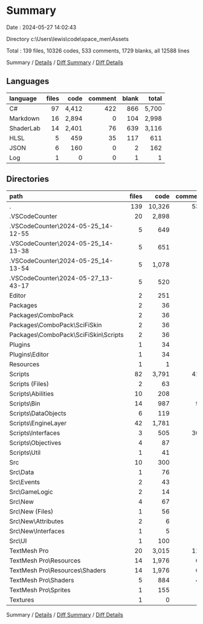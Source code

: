 # Summary

Date : 2024-05-27 14:02:43

Directory c:\\Users\\lewis\\code\\space_men\\Assets

Total : 139 files,  10326 codes, 533 comments, 1729 blanks, all 12588 lines

Summary / [Details](details.md) / [Diff Summary](diff.md) / [Diff Details](diff-details.md)

## Languages
| language | files | code | comment | blank | total |
| :--- | ---: | ---: | ---: | ---: | ---: |
| C# | 97 | 4,412 | 422 | 866 | 5,700 |
| Markdown | 16 | 2,894 | 0 | 104 | 2,998 |
| ShaderLab | 14 | 2,401 | 76 | 639 | 3,116 |
| HLSL | 5 | 459 | 35 | 117 | 611 |
| JSON | 6 | 160 | 0 | 2 | 162 |
| Log | 1 | 0 | 0 | 1 | 1 |

## Directories
| path | files | code | comment | blank | total |
| :--- | ---: | ---: | ---: | ---: | ---: |
| . | 139 | 10,326 | 533 | 1,729 | 12,588 |
| .VSCodeCounter | 20 | 2,898 | 0 | 104 | 3,002 |
| .VSCodeCounter\\2024-05-25_14-12-55 | 5 | 649 | 0 | 26 | 675 |
| .VSCodeCounter\\2024-05-25_14-13-38 | 5 | 651 | 0 | 26 | 677 |
| .VSCodeCounter\\2024-05-25_14-13-54 | 5 | 1,078 | 0 | 26 | 1,104 |
| .VSCodeCounter\\2024-05-27_13-43-17 | 5 | 520 | 0 | 26 | 546 |
| Editor | 2 | 251 | 3 | 32 | 286 |
| Packages | 2 | 36 | 0 | 9 | 45 |
| Packages\\ComboPack | 2 | 36 | 0 | 9 | 45 |
| Packages\\ComboPack\\SciFiSkin | 2 | 36 | 0 | 9 | 45 |
| Packages\\ComboPack\\SciFiSkin\\Scripts | 2 | 36 | 0 | 9 | 45 |
| Plugins | 1 | 34 | 0 | 5 | 39 |
| Plugins\\Editor | 1 | 34 | 0 | 5 | 39 |
| Resources | 1 | 1 | 0 | 0 | 1 |
| Scripts | 82 | 3,791 | 419 | 753 | 4,963 |
| Scripts (Files) | 2 | 63 | 7 | 23 | 93 |
| Scripts\\Abilities | 10 | 208 | 1 | 46 | 255 |
| Scripts\\Bin | 14 | 987 | 98 | 146 | 1,231 |
| Scripts\\DataObjects | 6 | 119 | 0 | 23 | 142 |
| Scripts\\EngineLayer | 42 | 1,781 | 5 | 340 | 2,126 |
| Scripts\\Interfaces | 3 | 505 | 308 | 148 | 961 |
| Scripts\\Objectives | 4 | 87 | 0 | 22 | 109 |
| Scripts\\Util | 1 | 41 | 0 | 5 | 46 |
| Src | 10 | 300 | 0 | 67 | 367 |
| Src\\Data | 1 | 76 | 0 | 11 | 87 |
| Src\\Events | 2 | 43 | 0 | 16 | 59 |
| Src\\GameLogic | 2 | 14 | 0 | 6 | 20 |
| Src\\New | 4 | 67 | 0 | 14 | 81 |
| Src\\New (Files) | 1 | 56 | 0 | 10 | 66 |
| Src\\New\\Attributes | 2 | 6 | 0 | 2 | 8 |
| Src\\New\\Interfaces | 1 | 5 | 0 | 2 | 7 |
| Src\\UI | 1 | 100 | 0 | 20 | 120 |
| TextMesh Pro | 20 | 3,015 | 111 | 758 | 3,884 |
| TextMesh Pro\\Resources | 14 | 1,976 | 68 | 519 | 2,563 |
| TextMesh Pro\\Resources\\Shaders | 14 | 1,976 | 68 | 519 | 2,563 |
| TextMesh Pro\\Shaders | 5 | 884 | 43 | 237 | 1,164 |
| TextMesh Pro\\Sprites | 1 | 155 | 0 | 2 | 157 |
| Textures | 1 | 0 | 0 | 1 | 1 |

Summary / [Details](details.md) / [Diff Summary](diff.md) / [Diff Details](diff-details.md)
